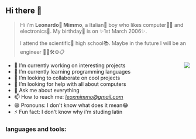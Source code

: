 ## Hi there 👋

>Hi i'm **Leonardo🦁 Mimmo**, a Italian🍕 boy who likes computer👨‍💻 and electronics🔌. My birthday🎉 is on ✨1st March 2006✨.
>
>I attend the scientific🧪 high school📚. Maybe in the future I will be an engineer 👨‍🔧🛠⚙📋

<img align=right src="https://github-readme-stats.vercel.app/api/top-langs/?username=Leox-06&layout=compact&theme=dark">

- 🔭 I’m currently working on interesting projects
- 🌱 I’m currently learning programming languages
- 👯 I’m looking to collaborate on cool projects
- 🤔 I’m looking for help with all about computers
- 💬 Ask me about everything
- 📫 How to reach me: *leoxmimmo@gmail.com*
- 😄 Pronouns: I don't know what does it mean😂
- ⚡ Fun fact: I don't know why i'm studing latin

### languages and tools:
